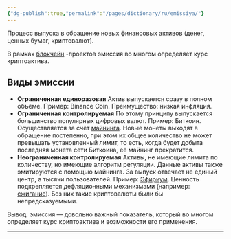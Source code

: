 ```yaml
---
{"dg-publish":true,"permalink":"/pages/dictionary/ru/emissiya/"}
---
```



Процесс выпуска в обращение новых финансовых активов (денег, ценных бумаг, криптовалют).

В рамках [блокчейн](https://hackmd.io/IzACXndyQ2mXFL98xANIZQ) -проектов эмиссия во многом определяет курс криптоактива.

## Виды эмиссии

* **Ограниченная единоразовая** Актив выпускается сразу в полном объёме. Пример: Binance Coin. Преимущество: низкая инфляция.
* **Ограниченная контролируемая** По этому принципу выпускается большинство популярных цифровых валют. Пример: Биткоин. Осуществляется за счёт [майнинга](https://hackmd.io/yv9GHF2KSSS-daDFH4-REQ). Новые монеты выходят в обращение постепенно, при этом их общее количество не может превышать установленный лимит, то есть, когда будет добыта последняя монета сети Биткоина, её майнинг прекратится.
* **Неограниченная контролируемая** Активы, не имеющие лимита по количеству, но имеющие алгоритм регуляции. Данные активы также эмитируются с помощью майнинга. За выпуск отвечает не единый центр, а тысячи пользователей. Пример: [Эфириум](https://hackmd.io/YNn7WT6zRy6Uxarx3CW-wQ). Ценность подкрепляется дефляционными механизмами (например: [сжигание](https://hackmd.io/m430EZT8TXyJUA1SRcqvbw)). Без них такие криптовалюты были бы непредсказуемыми.

Вывод: эмиссия — довольно важный показатель, который во многом определяет курс криптоактива и возможности его применения.

---
